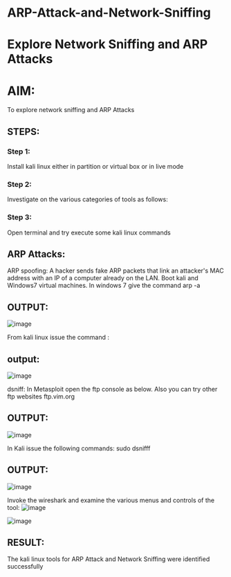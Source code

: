 # ARP-Attack-and-Network-Sniffing
# Explore Network Sniffing and ARP Attacks

# AIM:

To explore network sniffing and ARP Attacks

## STEPS:

### Step 1:

Install kali linux either in partition or virtual box or in live mode

### Step 2:

Investigate on the various categories of tools as follows:


### Step 3:
Open terminal and try execute some kali linux commands

## ARP Attacks:  
ARP spoofing: A hacker sends fake ARP packets that link an attacker's MAC address with an IP of a computer already on the LAN. 
Boot kali and Windows7 virtual machines.
In windows 7 give the command arp -a
## OUTPUT:
![image](https://github.com/skiruthika648/ARP-Attack-and-Network-Sniffing/assets/128348968/e9e19057-4dfd-4712-87df-f9c79949ba2c)


From kali linux issue the command :
## output: 

![image](https://github.com/skiruthika648/ARP-Attack-and-Network-Sniffing/assets/128348968/04b31e65-3d01-471a-82b0-39f3ccc0d3c0)

 

dsniff: In Metasploit open the ftp console as below. Also you can try other ftp websites ftp.vim.org
## OUTPUT:

![image](https://github.com/skiruthika648/ARP-Attack-and-Network-Sniffing/assets/128348968/6c22d17b-9402-4a9e-b5a8-45e4be8e43a2)

In Kali issue the following commands: sudo dsnifff
## OUTPUT:
![image](https://github.com/skiruthika648/ARP-Attack-and-Network-Sniffing/assets/128348968/87752699-405c-4935-a108-aece8b4d6e69)

 Invoke the wireshark and examine the various menus and controls of the tool:
![image](https://github.com/skiruthika648/ARP-Attack-and-Network-Sniffing/assets/128348968/d37ed95d-7883-4354-aa94-dd5f8f20618f)

![image](https://github.com/skiruthika648/ARP-Attack-and-Network-Sniffing/assets/128348968/5ffc0937-a30a-48a6-975b-13f7132c14df)



## RESULT:
The kali linux tools for ARP Attack and Network Sniffing were identified successfully
